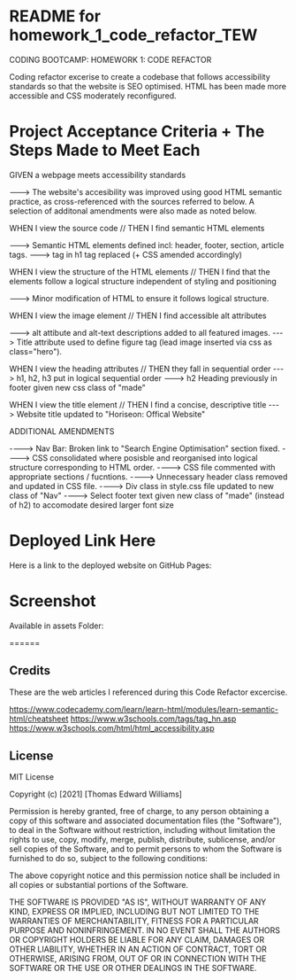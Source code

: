 # README for homework_1_code_refactor_TEW

CODING BOOTCAMP: HOMEWORK 1: CODE REFACTOR

Coding refactor excerise to create a codebase that follows accessibility standards so that the website is SEO optimised. HTML has been made more accessible and CSS moderately reconfigured.


# Project Acceptance Criteria + The Steps Made to Meet Each

GIVEN a webpage meets accessibility standards

---> The website's accesibility was improved using good HTML semantic practice, as cross-referenced with the sources referred to below. A selection of additonal amendments were also made as noted below. 


WHEN I view the source code // THEN I find semantic HTML elements

---> Semantic HTML elements defined incl: header, footer, section, article tags. 
---> <Span> tag in h1 tag replaced (+ CSS amended accordingly)


WHEN I view the structure of the HTML elements // THEN I find that the elements follow a logical structure independent of styling and positioning

---> Minor modification of HTML to ensure it follows logical structure.


WHEN I view the image element // THEN I find accessible alt attributes

---> alt attibute and alt-text descriptions added to all featured images. 
---> Title attribute used to define figure tag (lead image inserted via css as class="hero"). 


WHEN I view the heading attributes // THEN they fall in sequential order
---> h1, h2, h3 put in logical sequential order
--->  h2 Heading previously in footer given new css class of "made" 

WHEN I view the title element // THEN I find a concise, descriptive title
---> Website title updated to "Horiseon: Offical Website"


ADDITIONAL AMENDMENTS

----> Nav Bar: Broken link to "Search Engine Optimisation" section fixed.
----> CSS consolidated where posisble and reorganised into logical structure corresponding to HTML order. 
----> CSS file commented with appropriate sections / fucntions.
----> Unnecessary header class removed and updated in CSS file.
----> Div class in style.css file updated to new class of "Nav"
----> Select footer text given new class of "made" (instead of h2) to accomodate desired larger font size


# Deployed Link Here

Here is a link to the deployed website on GitHub Pages: 

# Screenshot

Available in assets Folder:
<link rel="screenshot" href="../Assets/homework-1-code-refractor-screenshot-TEW.png">


======
## Credits

These are the web articles I referenced during this Code Refactor excercise. 

https://www.codecademy.com/learn/learn-html/modules/learn-semantic-html/cheatsheet
https://www.w3schools.com/tags/tag_hn.asp
https://www.w3schools.com/html/html_accessibility.asp


## License

MIT License

Copyright (c) [2021] [Thomas Edward Williams]

Permission is hereby granted, free of charge, to any person obtaining a copy
of this software and associated documentation files (the "Software"), to deal
in the Software without restriction, including without limitation the rights
to use, copy, modify, merge, publish, distribute, sublicense, and/or sell
copies of the Software, and to permit persons to whom the Software is
furnished to do so, subject to the following conditions:

The above copyright notice and this permission notice shall be included in all
copies or substantial portions of the Software.

THE SOFTWARE IS PROVIDED "AS IS", WITHOUT WARRANTY OF ANY KIND, EXPRESS OR
IMPLIED, INCLUDING BUT NOT LIMITED TO THE WARRANTIES OF MERCHANTABILITY,
FITNESS FOR A PARTICULAR PURPOSE AND NONINFRINGEMENT. IN NO EVENT SHALL THE
AUTHORS OR COPYRIGHT HOLDERS BE LIABLE FOR ANY CLAIM, DAMAGES OR OTHER
LIABILITY, WHETHER IN AN ACTION OF CONTRACT, TORT OR OTHERWISE, ARISING FROM,
OUT OF OR IN CONNECTION WITH THE SOFTWARE OR THE USE OR OTHER DEALINGS IN THE
SOFTWARE.